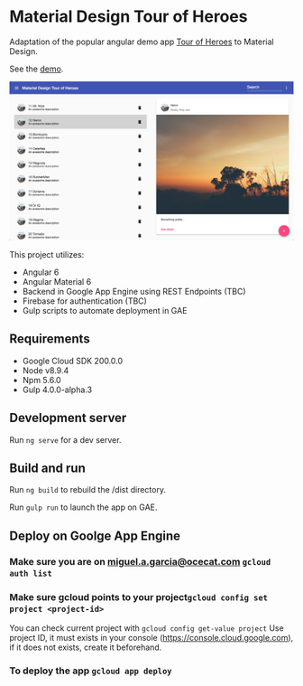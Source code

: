 
# Material Design Tour of Heroes

Adaptation of the popular angular demo app [Tour of Heroes](https://angular.io/tutorial) to Material Design.

See the [demo](https://gae-boilerplate-203602.appspot.com).

![Screenshot](https://raw.githubusercontent.com/Miki-AG/md-tour-of-heroes/master/static/img/screenshot2.png)

This project utilizes:
- Angular 6
- Angular Material 6
- Backend in Google App Engine using REST Endpoints (TBC)
- Firebase for authentication (TBC)
- Gulp scripts to automate deployment in GAE

## Requirements
- Google Cloud SDK 200.0.0
- Node v8.9.4
- Npm 5.6.0
- Gulp 4.0.0-alpha.3

## Development server

Run `ng serve` for a dev server.

## Build and run

Run `ng build` to rebuild the /dist directory.

Run `gulp run` to launch the app on GAE.

## Deploy on Goolge App Engine
### Make sure you are on miguel.a.garcia@ocecat.com `gcloud auth list`
### Make sure gcloud points to your project`gcloud config set project <project-id>`
You can check current project with `gcloud config get-value project`
Use project ID, it must exists in your console (https://console.cloud.google.com), if it does not exists, create it beforehand.
### To deploy the app `gcloud app deploy`